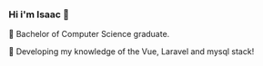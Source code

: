 ### Hi i'm Isaac 👋

🔭 Bachelor of Computer Science graduate.

🌱 Developing my knowledge of the Vue, Laravel and mysql stack!

